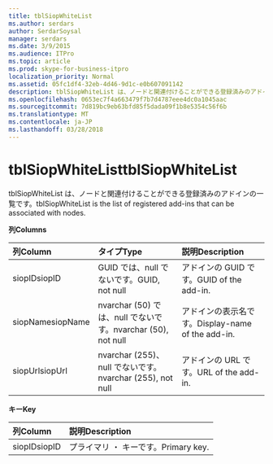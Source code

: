 ```yaml
---
title: tblSiopWhiteList
ms.author: serdars
author: SerdarSoysal
manager: serdars
ms.date: 3/9/2015
ms.audience: ITPro
ms.topic: article
ms.prod: skype-for-business-itpro
localization_priority: Normal
ms.assetid: 05fc1df4-32eb-4d46-9d1c-e0b607091142
description: tblSiopWhiteList は、ノードと関連付けることができる登録済みのアドインの一覧です。
ms.openlocfilehash: 0653ec7f4a663479f7b7d4787eee4dc0a1045aac
ms.sourcegitcommit: 7d819bc9eb63bfd85f5dada09f1b8e5354c56f6b
ms.translationtype: MT
ms.contentlocale: ja-JP
ms.lasthandoff: 03/28/2018
---
```

# <a name="tblsiopwhitelist"></a><span data-ttu-id="8641d-103">tblSiopWhiteList</span><span class="sxs-lookup"><span data-stu-id="8641d-103">tblSiopWhiteList</span></span>
 
<span data-ttu-id="8641d-104">tblSiopWhiteList は、ノードと関連付けることができる登録済みのアドインの一覧です。</span><span class="sxs-lookup"><span data-stu-id="8641d-104">tblSiopWhiteList is the list of registered add-ins that can be associated with nodes.</span></span>
  
<span data-ttu-id="8641d-105">**列**</span><span class="sxs-lookup"><span data-stu-id="8641d-105">**Columns**</span></span>

|<span data-ttu-id="8641d-106">**列**</span><span class="sxs-lookup"><span data-stu-id="8641d-106">**Column**</span></span>|<span data-ttu-id="8641d-107">**タイプ**</span><span class="sxs-lookup"><span data-stu-id="8641d-107">**Type**</span></span>|<span data-ttu-id="8641d-108">**説明**</span><span class="sxs-lookup"><span data-stu-id="8641d-108">**Description**</span></span>|
|:-----|:-----|:-----|
|<span data-ttu-id="8641d-109">siopID</span><span class="sxs-lookup"><span data-stu-id="8641d-109">siopID</span></span>  <br/> |<span data-ttu-id="8641d-110">GUID では、null でないです。</span><span class="sxs-lookup"><span data-stu-id="8641d-110">GUID, not null</span></span>  <br/> |<span data-ttu-id="8641d-111">アドインの GUID です。</span><span class="sxs-lookup"><span data-stu-id="8641d-111">GUID of the add-in.</span></span>  <br/> |
|<span data-ttu-id="8641d-112">siopName</span><span class="sxs-lookup"><span data-stu-id="8641d-112">siopName</span></span>  <br/> |<span data-ttu-id="8641d-113">nvarchar (50) では、null でないです。</span><span class="sxs-lookup"><span data-stu-id="8641d-113">nvarchar (50), not null</span></span>  <br/> |<span data-ttu-id="8641d-114">アドインの表示名です。</span><span class="sxs-lookup"><span data-stu-id="8641d-114">Display-name of the add-in.</span></span>  <br/> |
|<span data-ttu-id="8641d-115">siopUrl</span><span class="sxs-lookup"><span data-stu-id="8641d-115">siopUrl</span></span>  <br/> |<span data-ttu-id="8641d-116">nvarchar (255)、null でないです。</span><span class="sxs-lookup"><span data-stu-id="8641d-116">nvarchar (255), not null</span></span>  <br/> |<span data-ttu-id="8641d-117">アドインの URL です。</span><span class="sxs-lookup"><span data-stu-id="8641d-117">URL of the add-in.</span></span>  <br/> |
   
<span data-ttu-id="8641d-118">**キー**</span><span class="sxs-lookup"><span data-stu-id="8641d-118">**Key**</span></span>

|<span data-ttu-id="8641d-119">**列**</span><span class="sxs-lookup"><span data-stu-id="8641d-119">**Column**</span></span>|<span data-ttu-id="8641d-120">**説明**</span><span class="sxs-lookup"><span data-stu-id="8641d-120">**Description**</span></span>|
|:-----|:-----|
|<span data-ttu-id="8641d-121">siopID</span><span class="sxs-lookup"><span data-stu-id="8641d-121">siopID</span></span>  <br/> |<span data-ttu-id="8641d-122">プライマリ ・ キーです。</span><span class="sxs-lookup"><span data-stu-id="8641d-122">Primary key.</span></span>  <br/> |
   

